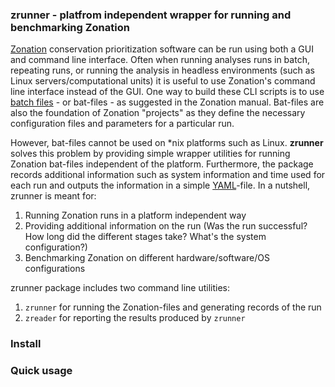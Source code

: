 ### zrunner - platfrom independent wrapper for running and benchmarking Zonation

[Zonation](http://cbig.it.helsinki.fi/software/zonation/) conservation 
prioritization software can be run using both a GUI and command line interface. 
Often when running analyses runs in batch, repeating runs, or running the 
analysis in headless environments (such as Linux  servers/computational units) 
it is useful to use Zonation's command line interface instead of the GUI. One 
way to build these CLI scripts is to use 
[batch files](http://en.wikipedia.org/wiki/Batch_file) - or bat-files - as 
suggested in the Zonation manual. Bat-files are also the foundation of Zonation
"projects" as they define the necessary configuration files and parameters
for a particular run.

However, bat-files cannot be used on *nix platforms such as Linux. **zrunner**
solves this problem by providing simple wrapper utilities for running Zonation
bat-files independent of the platform. Furthermore, the package records 
additional information such as system information and time used for each run and
outputs the information in a simple [YAML](http://yaml.org/)-file. In a 
nutshell, zrunner is meant for:

1. Running Zonation runs in a platform independent way
2. Providing additional information on the run (Was the run successful? How long 
did the different stages take? What's the system configuration?)
3. Benchmarking Zonation on different hardware/software/OS configurations

zrunner package includes two command line utilities:

1. `zrunner` for running the Zonation-files and generating records of the run 
1. `zreader` for reporting the results produced by `zrunner`

### Install

### Quick usage